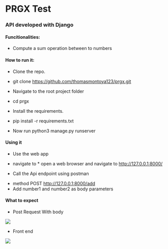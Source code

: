 # PRGX Test

### API  developed with Django
#### Funcitionalities:
* Compute a sum operation between to numbers


#### How to run it:
* Clone the repo.
- git clone https://github.com/thomasmontoya123/prgx.git
* Navigate to the root project folder
- cd prgx
* Install the requirements.
- pip install -r requirements.txt
* Now run python3 manage.py runserver


#### Using it
* Use the web app
- navigate to * open a web browser and navigate to http://127.0.0.1:8000/
* Call the Api endpoint using postman
- method POST http://127.0.0.1:8000/add
- Add number1 and number2 as body parameters



#### What to expect
* Post Request With body
<img src="https://i.imgur.com/GWZM4ZR.png"/>

* Front end
<img src="https://i.imgur.com/shghYRw.png"/>
